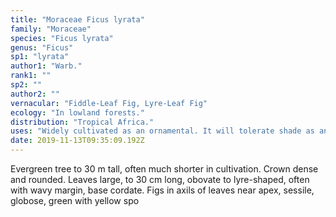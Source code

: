 ```yaml
---
title: "Moraceae Ficus lyrata"
family: "Moraceae"
species: "Ficus lyrata"
genus: "Ficus"
sp1: "lyrata"
author1: "Warb."
rank1: ""
sp2: ""
author2: ""
vernacular: "Fiddle-Leaf Fig, Lyre-Leaf Fig"
ecology: "In lowland forests."
distribution: "Tropical Africa."
uses: "Widely cultivated as an ornamental. It will tolerate shade as an indoor plant, however, it loses its lower leaves early."
date: 2019-11-13T09:35:09.192Z
---
```

Evergreen tree to 30 m tall, often much shorter in cultivation. Crown dense and rounded. Leaves large, to 30 cm long, obovate to lyre-shaped, often with wavy margin, base cordate. Figs in axils of leaves near apex, sessile, globose, green with yellow spo